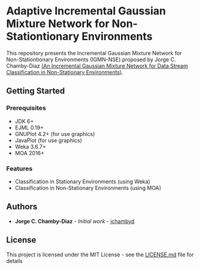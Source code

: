 # Adaptive Incremental Gaussian Mixture Network for Non-Stationtionary Environments

This repository presents the Incremental Gaussian Mixture Network for Non-Stationtionary Environments
 (IGMN-NSE) proposed by Jorge C. Chamby-Diaz [(An Incremental Gaussian Mixture Network for Data Stream Classification in Non-Stationary Environments)](http://doi.org/10.13140/RG.2.2.18510.97609). 

## Getting Started

### Prerequisites

* JDK 6+
* EJML 0.19+
* GNUPlot 4.2+ (for use graphics) 
* JavaPlot (for use graphics) 
* Weka 3.6.7+
* MOA 2016+

### Features
* Classification in Stationary Environments (using Weka)
* Classification in Non-Stationary Environments (using MOA)

## Authors
* **Jorge C. Chamby-Diaz** - *Initial work* - [jchambyd](https://github.com/jchambyd)

## License
This project is licensed under the MIT License - see the [LICENSE.md](LICENSE.md) file for details
